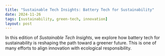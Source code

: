 ```yaml
---
title: "Sustainable Tech Insights: Battery Tech for Sustainability"
date: 2024-11-26
tags: [sustainability, green-tech, innovation]
layout: post
---
```


In this edition of *Sustainable Tech Insights*, we explore how battery tech for sustainability is reshaping the path toward a greener future. This is one of many efforts to align innovation with ecological responsibility.

